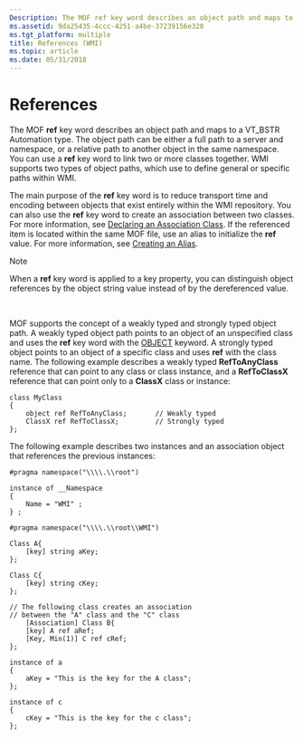 ```yaml
---
Description: The MOF ref key word describes an object path and maps to a VT\_BSTR Automation type.
ms.assetid: 9da25435-4ccc-4251-a4be-37239156e320
ms.tgt_platform: multiple
title: References (WMI)
ms.topic: article
ms.date: 05/31/2018
---
```


# References

The MOF **ref** key word describes an object path and maps to a VT\_BSTR Automation type. The object path can be either a full path to a server and namespace, or a relative path to another object in the same namespace. You can use a **ref** key word to link two or more classes together. WMI supports two types of object paths, which use to define general or specific paths within WMI.

The main purpose of the **ref** key word is to reduce transport time and encoding between objects that exist entirely within the WMI repository. You can also use the **ref** key word to create an association between two classes. For more information, see [Declaring an Association Class](declaring-an-association-class.md). If the referenced item is located within the same MOF file, use an alias to initialize the **ref** value. For more information, see [Creating an Alias](creating-an-alias.md).

> [!Note]  
> When a **ref** key word is applied to a key property, you can distinguish object references by the object string value instead of by the dereferenced value.

 

MOF supports the concept of a weakly typed and strongly typed object path. A weakly typed object path points to an object of an unspecified class and uses the **ref** key word with the [OBJECT](object.md) keyword. A strongly typed object points to an object of a specific class and uses **ref** with the class name. The following example describes a weakly typed **RefToAnyClass** reference that can point to any class or class instance, and a **RefToClassX** reference that can point only to a **ClassX** class or instance:

``` syntax
class MyClass
{
    object ref RefToAnyClass;       // Weakly typed
    ClassX ref RefToClassX;         // Strongly typed
};
```

The following example describes two instances and an association object that references the previous instances:

``` syntax
#pragma namespace("\\\\.\\root")

instance of __Namespace
{
    Name = "WMI" ;
} ;

#pragma namespace("\\\\.\\root\\WMI")

Class A{
    [key] string aKey;
};

Class C{
    [key] string cKey;
};

// The following class creates an association 
// between the "A" class and the "C" class
    [Association] Class B{
    [key] A ref aRef;
    [Key, Min(1)] C ref cRef;
};

instance of a
{
    aKey = "This is the key for the A class";
};

instance of c
{
    cKey = "This is the key for the c class";
};
```

 

 



